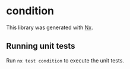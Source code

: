 # condition

This library was generated with [Nx](https://nx.dev).

## Running unit tests

Run `nx test condition` to execute the unit tests.
